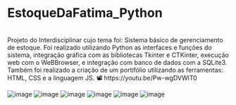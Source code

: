 # EstoqueDaFatima_Python
</br>
Projeto do Interdisciplinar cujo tema foi: Sistema básico de gerenciamento de estoque.
Foi realizado utilizando Python as interfaces e funções do sistema, integração gráfica com as bibliotecas Tkinter e CTKinter, execução web com o WeBBrowser, e integração com banco de dados com a SQLite3.
Também foi realizado a criação de um portifólio utilizando as ferramentas: HTML, CSS e a linguagem JS.
📽️ https://youtu.be/Pw-wgDVWlT0
 
![image](https://github.com/JonaThFelix/EstoqueDaFatima_Python/assets/123984244/40392a9c-cc01-4bcc-941a-f8939d5eb113)
![image](https://github.com/JonaThFelix/EstoqueDaFatima_Python/assets/123984244/bb8b2858-89fb-4a96-a913-7990f2cf07d8)
![image](https://github.com/JonaThFelix/EstoqueDaFatima_Python/assets/123984244/f80ad7d5-5cf6-48fe-a24a-52cb9c9517df)
![image](https://github.com/JonaThFelix/EstoqueDaFatima_Python/assets/123984244/5f5a8931-1bc1-4bec-987d-67952ff3624a)
![image](https://github.com/JonaThFelix/EstoqueDaFatima_Python/assets/123984244/c780d9ce-9fbf-4a44-acab-1b3370fe6746)
![image](https://github.com/JonaThFelix/EstoqueDaFatima_Python/assets/123984244/5f6dacd5-f69b-4304-b07a-a2e3c59accf9)




